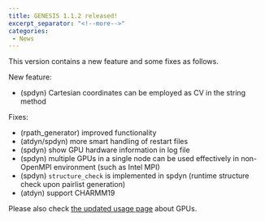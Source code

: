 ```yaml
---
title: GENESIS 1.1.2 released!
excerpt_separator: "<!--more-->"
categories:
 - News
---
```


This version contains a new feature and some fixes as follows.

New feature:

<!--more-->
-   (spdyn) Cartesian coordinates can be employed as CV in the string
    method

Fixes:

-   (rpath_generator) improved functionality
-   (atdyn/spdyn) more smart handling of restart files
-   (spdyn) show GPU hardware information in log file
-   (spdyn) multiple GPUs in a single node can be used effectively in
    non-OpenMPI environment (such as Intel MPI)
-   (spdyn) `structure_check` is implemented in spdyn (runtime structure
    check upon pairlist generation)
-   (atdyn) support CHARMM19

Please also check [the updated usage
page](http://www.r-ccs.riken.jp/labs/cbrt/usage/usage-on-workstation-with-gpu/)
about GPUs.
